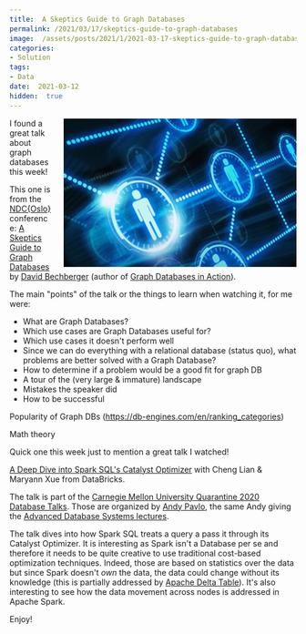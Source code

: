 ```yaml
---
title:  A Skeptics Guide to Graph Databases
permalink: /2021/03/17/skeptics-guide-to-graph-databases
image:  /assets/posts/2021/1/2021-03-17-skeptics-guide-to-graph-databases/graph.png
categories:
- Solution
tags:
- Data
date:  2021-03-12
hidden:  true
---
```

<img style="float:right;padding-left:20px;" title="From pexels.com" src="/assets/posts/2021/1/2021-03-17-skeptics-guide-to-graph-databases/graph.png" />

I found a great talk about graph databases this week!

This one is from the [NDC{Oslo}](https://ndcoslo.com/) conference:  [A Skeptics Guide to Graph Databases](https://www.youtube.com/watch?v=yOYodfN84N4) by [David Bechberger](http://www.bechberger.com/) (author of [Graph Databases in Action](https://www.manning.com/books/graph-databases-in-action?a_aid=bechberger)).

The main "points" of the talk or the things to learn when watching it, for me were:

*   What are Graph Databases?
*   Which use cases are Graph Databases useful for?
*   Which use cases it doesn't perform well
*   Since we can do everything with a relational database (status quo), what problems are better solved with a Graph Database?
*   How to determine if a problem would be a good fit for graph DB
*   A tour of the (very large & immature) landscape
*   Mistakes the speaker did
*   How to be successful

Popularity of Graph DBs (https://db-engines.com/en/ranking_categories)

Math theory


Quick one this week just to mention a great talk I watched!

[A Deep Dive into Spark SQL's Catalyst Optimizer](https://www.youtube.com/watch?app=desktop&v=Xb2zm4-F1HI) with Cheng Lian & Maryann Xue from DataBricks.

The talk is part of the [Carnegie Mellon University Quarantine 2020 Database Talks](https://www.youtube.com/watch?v=PFUZlNQIndo&list=PLSE8ODhjZXjagqlf1NxuBQwaMkrHXi-iz).  Those are organized by [Andy Pavlo](https://www.cs.cmu.edu/~pavlo/), the same Andy giving the [Advanced Database Systems lectures](/2021/01/20/advanced-database-systems).

The talk dives into how Spark SQL treats a query a pass it through its Catalyst Optimizer.  It is interesting as Spark isn't a Database per se and therefore it needs to be quite creative to use traditional cost-based optimization techniques.  Indeed, those are based on statistics over the data but since Spark doesn't *own* the data, the data could change without its knowledge (this is partially addressed by [Apache Delta Table](https://delta.io/)).  It's also interesting to see how the data movement across nodes is addressed in Apache Spark.

Enjoy!